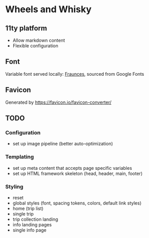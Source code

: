 # Wheels and Whisky

## 11ty platform

- Allow markdown content
- Flexible configuration

## Font

Variable font served locally: [Fraunces](https://fonts.google.com/specimen/Fraunces/tester), sourced from Google Fonts

## Favicon

Generated by https://favicon.io/favicon-converter/

## TODO

### Configuration

- set up image pipeline (better auto-optimization)

### Templating

- set up meta content that accepts page specific variables
- set up HTML framework skeleton (head, header, main, footer)

### Styling

- reset
- global styles (font, spacing tokens, colors, default link styles)
- home (trip list)
- single trip
- trip collection landing
- info landing pages
- single info page
